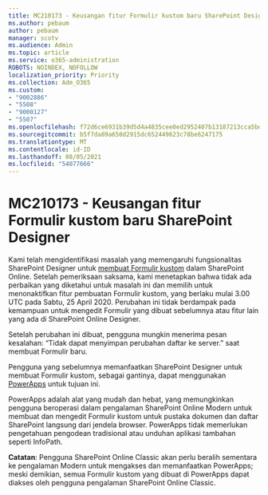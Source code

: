 ```yaml
---
title: MC210173 - Keusangan fitur Formulir kustom baru SharePoint Designer
ms.author: pebaum
author: pebaum
manager: scotv
ms.audience: Admin
ms.topic: article
ms.service: o365-administration
ROBOTS: NOINDEX, NOFOLLOW
localization_priority: Priority
ms.collection: Adm_O365
ms.custom:
- "9002886"
- "5508"
- "9000127"
- "5507"
ms.openlocfilehash: f72d6ce6931b39d5d4a4835cee0ed2952407b13187213cca5bd483acb1e192bf
ms.sourcegitcommit: b5f7da89a650d2915dc652449623c78be6247175
ms.translationtype: MT
ms.contentlocale: id-ID
ms.lasthandoff: 08/05/2021
ms.locfileid: "54077666"
---
```

# <a name="mc210173---sharepoint-designer-new-custom-form-feature-deprecation"></a>MC210173 - Keusangan fitur Formulir kustom baru SharePoint Designer

Kami telah mengidentifikasi masalah yang memengaruhi fungsionalitas SharePoint Designer untuk [membuat Formulir kustom](https://support.microsoft.com/en-us/office/create-a-custom-list-form-using-sharepoint-designer-917d8fdb-ee00-4441-adb3-a94612d1d105?ui=en-us&rs=en-us&ad=us#bm2) dalam SharePoint Online. Setelah pemeriksaan saksama, kami menetapkan bahwa tidak ada perbaikan yang diketahui untuk masalah ini dan memilih untuk menonaktifkan fitur pembuatan Formulir kustom, yang berlaku mulai 3.00 UTC pada Sabtu, 25 April 2020. Perubahan ini tidak berdampak pada kemampuan untuk mengedit Formulir yang dibuat sebelumnya atau fitur lain yang ada di SharePoint Online Designer.

Setelah perubahan ini dibuat, pengguna mungkin menerima pesan kesalahan: “Tidak dapat menyimpan perubahan daftar ke server.” saat membuat Formulir baru.

Pengguna yang sebelumnya memanfaatkan SharePoint Designer untuk membuat Formulir kustom, sebagai gantinya, dapat menggunakan [PowerApps](https://docs.microsoft.com/powerapps/maker/canvas-apps/customize-list-form) untuk tujuan ini.

PowerApps adalah alat yang mudah dan hebat, yang memungkinkan pengguna beroperasi dalam pengalaman SharePoint Online Modern untuk membuat dan mengedit Formulir kustom untuk pustaka dokumen dan daftar SharePoint langsung dari jendela browser. PowerApps tidak memerlukan pengetahuan pengodean tradisional atau unduhan aplikasi tambahan seperti InfoPath.

**Catatan**: Pengguna SharePoint Online Classic akan perlu beralih sementara ke pengalaman Modern untuk mengakses dan memanfaatkan PowerApps; meski demikian, semua Formulir kustom yang dibuat di PowerApps dapat diakses oleh pengguna pengalaman SharePoint Online Classic.
